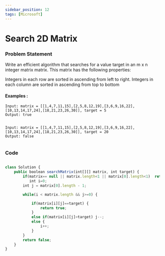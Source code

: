 ```yaml
---
sidebar_position: 12
tags: [Microsoft]
---
```


# Search 2D Matrix

### Problem Statement

Write an efficient algorithm that searches for a value target in an m x n integer matrix matrix. This matrix has the following properties:

Integers in each row are sorted in ascending from left to right.
Integers in each column are sorted in ascending from top to bottom

#### Examples :

```
Input: matrix = [[1,4,7,11,15],[2,5,8,12,19],[3,6,9,16,22],[10,13,14,17,24],[18,21,23,26,30]], target = 5
Output: true


Input: matrix = [[1,4,7,11,15],[2,5,8,12,19],[3,6,9,16,22],[10,13,14,17,24],[18,21,23,26,30]], target = 20
Output: false


```

### Code

```jsx title="Java Code"

class Solution {
    public boolean searchMatrix(int[][] matrix, int target) {
        if(matrix== null || matrix.length<1 || matrix[0].length<1)  return false;
           int i=0;
        int j = matrix[0].length - 1;

        while(i < matrix.length && j>=0) {

            if(matrix[i][j]==target) {
                return true;
            }
            else if(matrix[i][j]>target) j--;
            else {
                i++;
            }
        }
        return false;
    }
}
```
